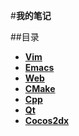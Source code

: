 #**我的笔记**

##目录
- [**Vim**](./Vim/Catalogue.md)
- [**Emacs**](./Emacs/Catalogue.md)
- [**Web**](./Web/Catalogue.md)
- [**CMake**](./CMake/Catalogue.md)
- [**Cpp**](./Cpp/Catalogue.md)
- [**Qt**](./Qt/Catalogue.md)
- [**Cocos2dx**](./Cocos2dx/Catalogue.md)
